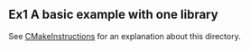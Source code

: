 <!-- doxy
\page refExamplesEx1 Ex1 A basic example with one library
/doxy -->

## Ex1 A basic example with one library

See [CMakeInstructions](../doc/CMakeInstructions.md) for an explanation about this directory.
